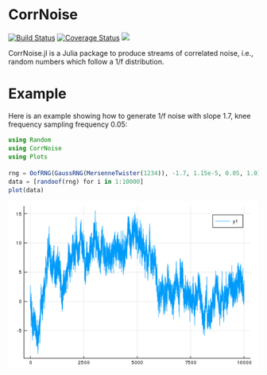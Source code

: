 # CorrNoise

[![Build Status](https://travis-ci.org/ziotom78/CorrNoise.jl.svg?branch=master)](https://travis-ci.org/ziotom78/CorrNoise.jl)
[![Coverage Status](https://coveralls.io/repos/ziotom78/CorrNoise.jl/badge.svg?branch=master&service=github)](https://coveralls.io/github/ziotom78/CorrNoise.jl?branch=master)
[![](https://img.shields.io/badge/docs-latest-blue.svg)](https://ziotom78.github.io/CorrNoise.jl/latest)

CorrNoise.jl is a Julia package to produce streams of correlated
noise, i.e., random numbers which follow a 1/f distribution.

# Example

Here is an example showing how to generate 1/f noise with slope 1.7,
knee frequency sampling frequency 0.05:

```julia
using Random
using CorrNoise
using Plots

rng = OofRNG(GaussRNG(MersenneTwister(1234)), -1.7, 1.15e-5, 0.05, 1.0);
data = [randoof(rng) for i in 1:10000]
plot(data)
```

![](images/example.png)
